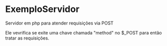 # ExemploServidor
Servidor em php para atender requisições via POST

Ele vevrifica se exite uma chave chamada "method" no $_POST para então tratar as requisições. 
